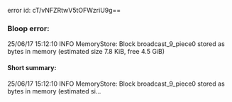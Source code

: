 error id: cT/vNFZRtwV5tOFWzriU9g==
### Bloop error:

25/06/17 15:12:10 INFO MemoryStore: Block broadcast_9_piece0 stored as bytes in memory (estimated size 7.8 KiB, free 4.5 GiB)
#### Short summary: 

25/06/17 15:12:10 INFO MemoryStore: Block broadcast_9_piece0 stored as bytes in memory (estimated si...